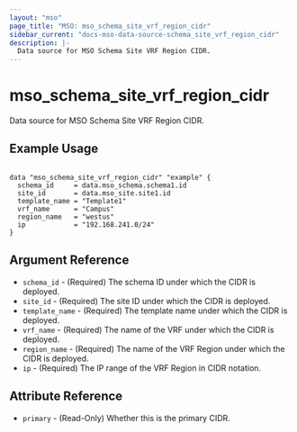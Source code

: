 ```yaml
---
layout: "mso"
page_title: "MSO: mso_schema_site_vrf_region_cidr"
sidebar_current: "docs-mso-data-source-schema_site_vrf_region_cidr"
description: |-
  Data source for MSO Schema Site VRF Region CIDR.
---
```


# mso_schema_site_vrf_region_cidr #

Data source for MSO Schema Site VRF Region CIDR.

## Example Usage ##

```hcl

data "mso_schema_site_vrf_region_cidr" "example" {
  schema_id     = data.mso_schema.schema1.id
  site_id       = data.mso_site.site1.id
  template_name = "Template1"
  vrf_name      = "Campus"
  region_name   = "westus"
  ip            = "192.168.241.0/24"
}

```

## Argument Reference ##

* `schema_id` - (Required) The schema ID under which the CIDR is deployed.
* `site_id` - (Required) The site ID under which the CIDR is deployed.
* `template_name` - (Required) The template name under which the CIDR is deployed.
* `vrf_name` - (Required) The name of the VRF under which the CIDR is deployed.
* `region_name` - (Required) The name of the VRF Region under which the CIDR is deployed.
* `ip` - (Required) The IP range of the VRF Region in CIDR notation.

## Attribute Reference ##

* `primary` - (Read-Only) Whether this is the primary CIDR.
